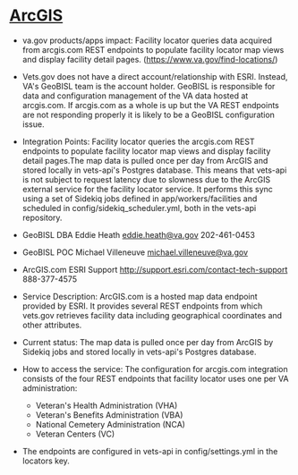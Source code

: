 # [ArcGIS](https://github.com/department-of-veterans-affairs/va.gov-team-sensitive/tree/master/VA-Systems)

- va.gov products/apps impact: Facility locator queries data acquired from arcgis.com REST endpoints to populate facility locator map views and display facility detail pages. (https://www.va.gov/find-locations/)
- Vets.gov does not have a direct account/relationship with ESRI. Instead, VA's GeoBISL team is the account holder. GeoBISL is responsible for data and configuration management of the VA data hosted at arcgis.com. If arcgis.com as a whole is up but the VA REST endpoints are not responding properly it is likely to be a GeoBISL configuration issue.
- Integration Points: Facility locator queries the arcgis.com REST endpoints to populate facility locator map views and display facility detail pages.The map data is pulled once per day from ArcGIS and stored locally in vets-api's Postgres database. This means that vets-api is not subject to request latency due to slowness due to the ArcGIS external service for the facility locator service. It performs this sync using a set of Sidekiq jobs defined in app/workers/facilities and scheduled in config/sidekiq_scheduler.yml, both in the vets-api repository.

- GeoBISL DBA	Eddie Heath	eddie.heath@va.gov	202-461-0453
- GeoBISL POC	Michael Villeneuve	michael.villeneuve@va.gov	
- ArcGIS.com	ESRI Support	http://support.esri.com/contact-tech-support	888-377-4575

- Service Description: ArcGIS.com is a hosted map data endpoint provided by ESRI. It provides several REST endpoints from which vets.gov retrieves facility data including geographical coordinates and other attributes.
- Current status: The map data is pulled once per day from ArcGIS by Sidekiq jobs and stored locally in vets-api's Postgres database.
- How to access the service: The configuration for arcgis.com integration consists of the four REST endpoints that facility locator uses one per VA administration:
  - Veteran's Health Administration (VHA)
  - Veteran's Benefits Administration (VBA)
  - National Cemetery Administration (NCA)
  - Veteran Centers (VC)
 
 - The endpoints are configured in vets-api in config/settings.yml in the locators key.
